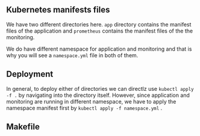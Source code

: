 ## Kubernetes manifests files

We have two different directories here. `app`  directory contains the manifest files of the application and `prometheus` contains the manifest files of the the monitoring.

We do have different namespace for application and monitoring and that is why you will see a `namespace.yml` file in both of them.

## Deployment

In general, to deploy either of directories we can directlz use `kubectl apply -f .` by navigating into the directory itself. However, since application and monitoring are running in different namespace, we have to apply the namespace manifest first by `kubectl apply -f namespace.yml` .

## Makefile
